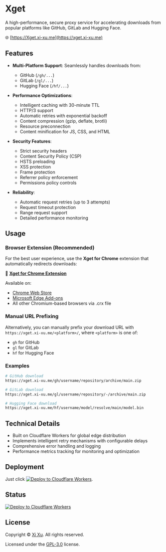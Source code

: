 # Xget

A high-performance, secure proxy service for accelerating downloads from popular platforms like GitHub, GitLab and Hugging Face.

🌐 [https://Xget.xi-xu.me](https://xget.xi-xu.me)

## Features

- **Multi-Platform Support**: Seamlessly handles downloads from:
  - GitHub (`/gh/...`)
  - GitLab (`/gl/...`)
  - Hugging Face (`/hf/...`)

- **Performance Optimizations**:
  - Intelligent caching with 30-minute TTL
  - HTTP/3 support
  - Automatic retries with exponential backoff
  - Content compression (gzip, deflate, brotli)
  - Resource preconnection
  - Content minification for JS, CSS, and HTML

- **Security Features**:
  - Strict security headers
  - Content Security Policy (CSP)
  - HSTS preloading
  - XSS protection
  - Frame protection
  - Referrer policy enforcement
  - Permissions policy controls

- **Reliability**:
  - Automatic request retries (up to 3 attempts)
  - Request timeout protection
  - Range request support
  - Detailed performance monitoring

## Usage

### Browser Extension (Recommended)

For the best user experience, use the **Xget for Chrome** extension that automatically redirects downloads:

🔗 **[Xget for Chrome Extension](https://github.com/xixu-me/Xget-for-Chrome)**

Available on:

- [Chrome Web Store](https://chromewebstore.google.com/detail/ajiejgobfcifcikbahpijopolfjoodgf)
- [Microsoft Edge Add-ons](https://microsoftedge.microsoft.com/addons/detail/jigpfhbegabdenhihpplcjhpfdcgnalc)
- All other Chromium-based browsers via .crx file

### Manual URL Prefixing

Alternatively, you can manually prefix your download URL with `https://xget.xi-xu.me/<platform>/`, where `<platform>` is one of:

- `gh` for GitHub
- `gl` for GitLab
- `hf` for Hugging Face

### Examples

```bash
# GitHub download
https://xget.xi-xu.me/gh/username/repository/archive/main.zip

# GitLab download
https://xget.xi-xu.me/gl/username/repository/-/archive/main.zip

# Hugging Face download
https://xget.xi-xu.me/hf/username/model/resolve/main/model.bin
```

## Technical Details

- Built on Cloudflare Workers for global edge distribution
- Implements intelligent retry mechanisms with configurable delays
- Comprehensive error handling and logging
- Performance metrics tracking for monitoring and optimization

## Deployment

Just click [![Deploy to Cloudflare Workers](https://deploy.workers.cloudflare.com/button)](https://deploy.workers.cloudflare.com/?url=https://github.com/xixu-me/Xget).

## Status

[![Deploy to Cloudflare Workers](https://github.com/xixu-me/xget/workflows/Deploy%20to%20Cloudflare%20Workers/badge.svg)](https://github.com/xixu-me/Xget/actions/workflows/deploy.yml)

## License

Copyright &copy; [Xi Xu](https://xi-xu.me). All rights reserved.

Licensed under the [GPL-3.0](LICENSE) license.  
